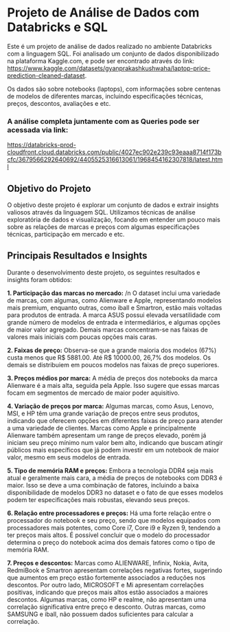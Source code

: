 # Projeto de Análise de Dados com Databricks e SQL

Este é um projeto de análise de dados realizado no ambiente Databricks com a linguagem SQL. Foi analisado um conjunto de dados disponibilizado na plataforma Kaggle.com, e pode ser encontrado através do link: https://www.kaggle.com/datasets/gyanprakashkushwaha/laptop-price-prediction-cleaned-dataset.

Os dados são sobre notebooks (laptops), com informações sobre centenas de modelos de diferentes marcas, incluindo especificações técnicas, preços, descontos, avaliações e etc.


### A análise completa juntamente com as Queries pode ser acessada via link:

https://databricks-prod-cloudfront.cloud.databricks.com/public/4027ec902e239c93eaaa8714f173bcfc/3679566292640692/4405525316613061/1968454162307818/latest.html


## Objetivo do Projeto

O objetivo deste projeto é explorar um conjunto de dados e extrair insights valiosos através da linguagem SQL. Utilizamos técnicas de análise exploratória de dados e visualização, focando em entender um pouco mais sobre as relações de marcas e preços com algumas especificações técnicas, participação em mercado e etc.


## Principais Resultados e Insights

Durante o desenvolvimento deste projeto, os seguintes resultados e insights foram obtidos:

**1. Participação das marcas no mercado:** /n
O dataset inclui uma variedade de marcas, com algumas, como Alienware e Apple, representando modelos mais premium, enquanto outras, como iball e Smartron, estão mais voltadas para produtos de entrada. A marca ASUS possui elevada versatilidade com grande número de modelos de entrada e intermediários, e algumas opções de maior valor agregado. Demais marcas concentram-se nas faixas de valores mais iniciais com poucas opções mais caras.
   
**2. Faixas de preço:** 
Observa-se que a grande maioria dos modelos (67%) custa menos que R$ 5881.00. Até R$ 10000.00, 26,7% dos modelos. Os demais se distribuiem em poucos modelos nas faixas de preço superiores.

**3. Preços médios por marca:** 
A média de preços dos notebooks da marca Alienware é a mais alta, seguida pela Apple. Isso sugere que essas marcas focam em segmentos de mercado de maior poder aquisitivo.
   
**4. Variação de preços por marca:** 
Algumas marcas, como Asus, Lenovo, MSI, e HP têm uma grande variação de preços entre seus produtos, indicando que oferecem opções em diferentes faixas de preço para atender a uma variedade de clientes. Marcas como Apple e principalmente Alienware também apresentam um range de preços elevado, porém já iniciam seu preço mínimo num valor bem alto, indicando que buscam atingir públicos mais específicos que já podem investir em um notebook de maior valor, mesmo em seus modelos de entrada.

**5. Tipo de memória RAM e preços:** 
Embora a tecnologia DDR4 seja mais atual e geralmente mais cara, a média de preços de notebooks com DDR3 é maior. Isso se deve a uma combinação de fatores, incluindo a baixa disponibilidade de modelos DDR3 no dataset e o fato de que esses modelos podem ter especificações mais robustas, elevando seus preços.

**6. Relação entre processadores e preços:** 
Há uma forte relação entre o processador do notebook e seu preço, sendo que modelos equipados com processadores mais potentes, como Core i7, Core i9 e Ryzen 9, tendendo a ter preços mais altos. É possível concluir que o modelo do processador determina o preço do notebook acima dos demais fatores como o tipo de memória RAM. 

**7. Preços e descontos:** 
Marcas como ALIENWARE, Infinix, Nokia, Avita, RedmiBook e Smartron apresentam correlações negativas fortes, sugerindo que aumentos em preço estão fortemente associados a reduções nos descontos.
Por outro lado, MICROSOFT e Mi apresentam correlações positivas, indicando que preços mais altos estão associados a maiores descontos.
Algumas marcas, como HP e realme, não apresentam uma correlação significativa entre preço e desconto.
Outras marcas, como SAMSUNG e iball, não possuem dados suficientes para calcular a correlação.















